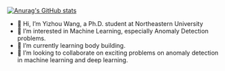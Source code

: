 [![Anurag's GitHub stats](https://github-readme-stats.vercel.app/api?username=wyzjack)](https://github.com/anuraghazra/github-readme-stats)
- 👋 Hi, I’m Yizhou Wang, a Ph.D. student at Northeastern University
- 👀 I’m interested in Machine Learning, especially Anomaly Detection problems.
- 🌱 I’m currently learning body building.
- 💞️ I’m looking to collaborate on exciting problems on anomaly detection in machine learning and deep learning.

<!---
wyzjack/wyzjack is a ✨ special ✨ repository because its `README.md` (this file) appears on your GitHub profile.
You can click the Preview link to take a look at your changes.
--->
